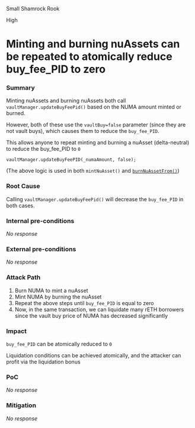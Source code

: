Small Shamrock Rook

High

# Minting and burning nuAssets can be repeated to atomically reduce buy_fee_PID to zero

### Summary

Minting nuAssets and burning nuAssets both call `vaultManager.updateBuyFeePid()` based on the NUMA amount minted or burned. 

However, both of these use the `vaultBuy=false` parameter (since they are not vault buys), which causes them to reduce the `buy_fee_PID`.

This allows anyone to repeat minting and burning a nuAsset (delta-neutral) to reduce the buy_fee_PID to `0`

```solidity
vaultManager.updateBuyFeePID(_numaAmount, false);
```
(The above logic is used in both `mintNuAsset()` and [`burnNuAssetFrom()`](https://github.com/sherlock-audit/2024-12-numa-audit/blob/ae1d7781efb4cb2c3a40c642887ddadeecabb97d/Numa/contracts/NumaProtocol/NumaPrinter.sol#L198))

### Root Cause

Calling `vaultManager.updateBuyFeePid()` will decrease the `buy_fee_PID` in both cases.

### Internal pre-conditions

_No response_

### External pre-conditions

_No response_

### Attack Path

1. Burn NUMA to mint a nuAsset
2. Mint NUMA by burning the nuAsset
3. Repeat the above steps until `buy_fee_PID` is equal to zero
4. Now, in the same transaction, we can liquidate many rETH borrowers since the vault buy price of NUMA has decreased significantly

### Impact

`buy_fee_PID` can be atomically reduced to `0`

Liquidation conditions can be achieved atomically, and the attacker can profit via the liquidation bonus

### PoC

_No response_

### Mitigation

_No response_